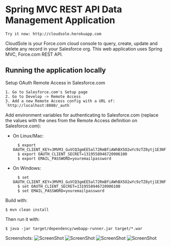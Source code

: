 # Spring MVC REST API Data Management Application

    Try it now: http://cloudsole.herokuapp.com

CloudSole is your Force.com cloud console to query, create, update and delete any record in your Salesforce org. This web application uses Spring MVC, Force.com REST API.

## Running the application locally

Setup OAuth Remote Access in Salesforce.com

    1. Go to Salesforce.com's Setup page
    2. Go to Develop -> Remote Access
    3. Add a new Remote Access config with a URL of: `http://localhost:8080/_auth`

Add environment variables for authenticating to Salesforce.com (replace the values with the ones from the Remote Access definition on Salesforce.com):

- On Linux/Mac:

        $ export OAUTH_CLIENT_KEY=3MVM3_GuVCQ3gmEE5al72RmBfiAWhBX5O2wYc9zTZ8ytj1E3NF7grV_G99OxTyEcY71Tc46TOvzK_rzoyYYPk
        $ export OAUTH_CLIENT_SECRET=1319558946720906100
        $ export EMAIL_PASSWORD=youremailpassword

- On Windows:

        $ set OAUTH_CLIENT_KEY=3MVM3_GuVCQ3gmEE5al72RmBfiAWhBX5O2wYc9zTZ8ytj1E3NF7grV_G99OxTyEcY71Tc46TOvzK_rzoyYYPk
        $ set OAUTH_CLIENT_SECRET=1319558946720906100
        $ set EMAIL_PASSWORD=youremailpassword

Build with:

    $ mvn clean install

Then run it with:

    $ java -jar target/dependency/webapp-runner.jar target/*.war

Screenshots:
    ![ScreenShot](https://github.com/thysmichels/cloudsole-force-dot-com-data-management/raw/master/img/CloudSole%20Force.com%20Data%20Management.png "Login Screen")
    ![ScreenShot](https://github.com/thysmichels/cloudsole-force-dot-com-data-management/raw/master/img/CloudSole%20Data%20Management%202.png "SOQL Query Screen")
    ![ScreenShot](https://github.com/thysmichels/cloudsole-force-dot-com-data-management/raw/master/img/CloudSole%20Data%20Management%203.png "Table SOQL Query Screen")
    ![ScreenShot](https://github.com/thysmichels/cloudsole-force-dot-com-data-management/raw/master/img/CloudSole%20Data%20Management%205.png "Edit Screen")



